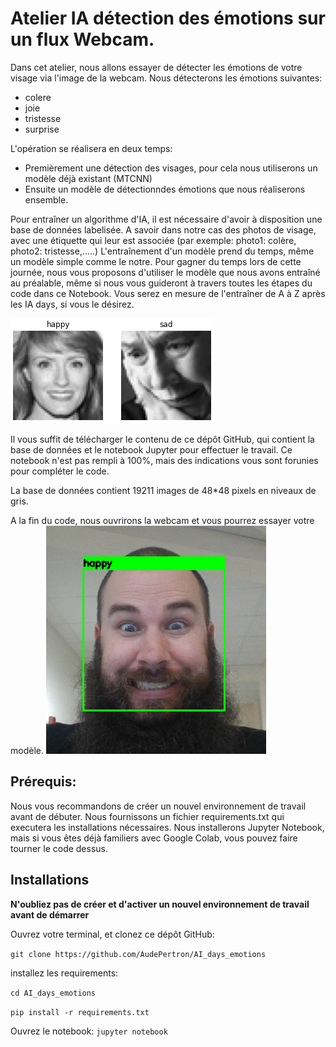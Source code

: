 # Atelier IA détection des émotions sur un flux Webcam.

Dans cet atelier, nous allons essayer de détecter les émotions de votre visage via l'image de la webcam.
Nous détecterons les émotions suivantes:
- colere
- joie
- tristesse
- surprise

L'opération se réalisera en deux temps:
- Premièrement une détection des visages, pour cela nous utiliserons un modèle déjà existant (MTCNN)
- Ensuite un modèle de détectionndes émotions que nous réaliserons ensemble.

Pour entraîner un algorithme d'IA, il est nécessaire d'avoir à disposition une base de données labelisée. A savoir dans notre cas des photos de visage, avec une étiquette qui leur est associée (par exemple: photo1: colère, photo2: tristesse,.....)
L'entraînement d'un modèle prend du temps, même un modèle simple comme le notre. Pour gagner du temps lors de cette journée, nous vous proposons d'utiliser le modèle que nous avons entraîné au préalable, même si nous vous guideront à travers toutes les étapes du code dans ce Notebook. Vous serez en mesure de l'entraîner de A à Z après les IA days, si vous le désirez.

![exemple photo](/images/demo.png)

Il vous suffit de télécharger le contenu de ce dépôt GitHub, qui contient la base de données et le notebook Jupyter pour effectuer le travail. Ce notebook n'est pas rempli à 100%, mais des indications vous sont forunies pour compléter le code.

La base de données contient 19211 images de 48*48 pixels en niveaux de gris.

A la fin du code, nous ouvrirons la webcam et vous pourrez essayer votre modèle.
![test webcam](/images/test.png)

## Prérequis:
Nous vous recommandons de créer un nouvel environnement de travail avant de débuter.
Nous fournissons un fichier requirements.txt qui executera les installations nécessaires. Nous installerons Jupyter Notebook, mais si vous êtes déjà familiers avec Google Colab, vous pouvez faire tourner le code dessus.

## Installations
__N'oubliez pas de créer et d'activer un nouvel environnement de travail avant de démarrer__

Ouvrez votre terminal, et clonez ce dépôt GitHub:

`git clone https://github.com/AudePertron/AI_days_emotions`

installez les requirements:

`cd AI_days_emotions`

`pip install -r requirements.txt`

Ouvrez le notebook: 
`jupyter notebook`
